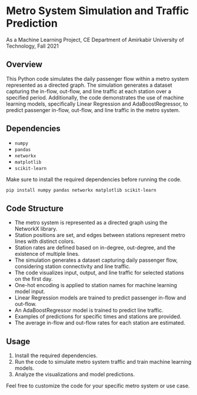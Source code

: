 # Metro System Simulation and Traffic Prediction
As a Machine Learning Project, CE Department of Amirkabir University of Technology, Fall 2021

## Overview
This Python code simulates the daily passenger flow within a metro system represented as a directed graph. The simulation generates a dataset capturing the in-flow, out-flow, and line traffic at each station over a specified period. Additionally, the code demonstrates the use of machine learning models, specifically Linear Regression and AdaBoostRegressor, to predict passenger in-flow, out-flow, and line traffic in the metro system.

## Dependencies
- `numpy`
- `pandas`
- `networkx`
- `matplotlib`
- `scikit-learn`

Make sure to install the required dependencies before running the code.

```bash
pip install numpy pandas networkx matplotlib scikit-learn
```

## Code Structure
- The metro system is represented as a directed graph using the NetworkX library.
- Station positions are set, and edges between stations represent metro lines with distinct colors.
- Station rates are defined based on in-degree, out-degree, and the existence of multiple lines.
- The simulation generates a dataset capturing daily passenger flow, considering station connectivity and line traffic.
- The code visualizes input, output, and line traffic for selected stations on the first day.
- One-hot encoding is applied to station names for machine learning model input.
- Linear Regression models are trained to predict passenger in-flow and out-flow.
- An AdaBoostRegressor model is trained to predict line traffic.
- Examples of predictions for specific times and stations are provided.
- The average in-flow and out-flow rates for each station are estimated.

## Usage
1. Install the required dependencies.
2. Run the code to simulate metro system traffic and train machine learning models.
3. Analyze the visualizations and model predictions.

Feel free to customize the code for your specific metro system or use case.
